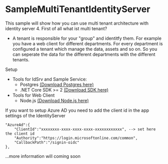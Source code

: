 # SampleMultiTenantIdentityServer
This sample will show how you can use multi tenant architecture with identity server 4.
First of all what ist multi tenant?
- A tenant is responsible for your "group" and identitfy them. For example you have a web client for different departments. For every department is configured a tenant which manage the data, assets and so on. So you can seperate the data for the different departments with the different tenants.

Setup
* Tools for IdSrv and Sample Service:
    * Postgres [(Download Postgres here)](https://www.postgresql.org/download/)
    * .NET Core SDK >= 2 [(Download SDK here)](https://www.microsoft.com/net/download/dotnet-core/2.1)
* Tools for Web Client
    * Node.js [(Download Node.js here)](https://nodejs.org/en/download/)

If you want to setup Azure AD you need to add the client id in the app settings of the IdentityServer

```
"AzureAd":{
    "ClientId":"xxxxxxxx-xxxx-xxxx-xxxx-xxxxxxxxxxxx", --> set here the client id
    "Authority":"https://login.microsoftonline.com/common",
    "CallbackPath":"/signin-oidc"
},
```

...more information will coming soon